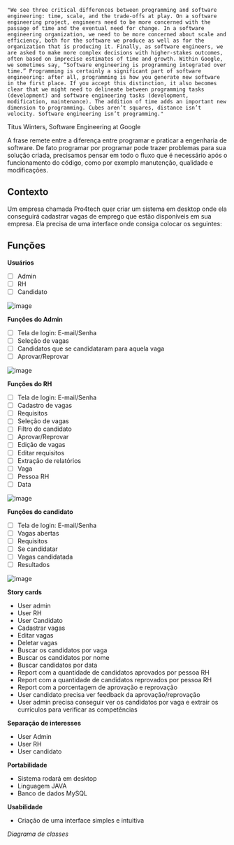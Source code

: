     "We see three critical differences between programming and software engineering: time, scale, and the trade-offs at play. On a software engineering project, engineers need to be more concerned with the passage of time and the eventual need for change. In a software engineering organization, we need to be more concerned about scale and efficiency, both for the software we produce as well as for the organization that is producing it. Finally, as software engineers, we are asked to make more complex decisions with higher-stakes outcomes, often based on imprecise estimates of time and growth. Within Google, we sometimes say, “Software engineering is programming integrated over time.” Programming is certainly a significant part of software engineering: after all, programming is how you generate new software in the first place. If you accept this distinction, it also becomes clear that we might need to delineate between programming tasks (development) and software engineering tasks (development, modification, maintenance). The addition of time adds an important new dimension to programming. Cubes aren’t squares, distance isn’t velocity. Software engineering isn’t programming."

Titus Winters, Software Engineering at Google

A frase remete entre a diferença entre programar e praticar a engenharia de software. De fato programar por programar pode trazer problemas para sua solução criada, precisamos pensar em todo o fluxo que é necessário após o funcionamento do código, como por exemplo manutenção, qualidade e modificações.


</div>

## Contexto

Um empresa chamada Pro4tech quer criar um sistema em desktop onde ela conseguirá cadastrar vagas de emprego que estão disponíveis em sua empresa. Ela precisa de uma interface onde consiga colocar os seguintes:

## Funções

**Usuários**

- [ ] Admin
- [ ] RH
- [ ] Candidato

![image](https://user-images.githubusercontent.com/102003274/186031157-203d7455-27f3-450a-b2fc-c77c370c0daf.png)


**Funções do Admin**

- [ ] Tela de login: E-mail/Senha
- [ ] Seleção de vagas
- [ ] Candidatos que se candidataram para aquela vaga
- [ ] Aprovar/Reprovar

![image](https://user-images.githubusercontent.com/102003274/186031267-bbf9b006-8489-4e44-b90f-43196b660b23.png)


**Funções do RH**

- [ ] Tela de login: E-mail/Senha
- [ ] Cadastro de vagas
- [ ] Requisitos
- [ ] Seleção de vagas
- [ ] Filtro do candidato
- [ ] Aprovar/Reprovar
- [ ] Edição de vagas
- [ ] Editar requisitos
- [ ] Extração de relatórios
- [ ] Vaga
- [ ] Pessoa RH
- [ ] Data

![image](https://user-images.githubusercontent.com/102003274/186031317-7c8686d0-ec09-4281-b3e9-d850af4114e1.png)


**Funções do candidato**
- [ ] Tela de login: E-mail/Senha
- [ ] Vagas abertas
- [ ] Requisitos
- [ ] Se candidatar
- [ ] Vagas candidatada
- [ ] Resultados

![image](https://user-images.githubusercontent.com/102003274/186031353-0dbf0afd-8a18-4a35-b730-5c1be5149b75.png)



**Story cards**
- User admin
- User RH
- User Candidato
- Cadastrar vagas
- Editar vagas
- Deletar vagas
- Buscar os candidatos por vaga
- Buscar os candidatos por nome
- Buscar candidatos por data
- Report com a quantidade de candidatos aprovados por pessoa RH
- Report com a quantidade de candidatos reprovados por pessoa RH
- Report com a porcentagem de aprovação e reprovação
- User candidato precisa ver feedback da aprovação/reprovação
- User admin precisa conseguir ver os candidatos por vaga e extrair os currículos para verificar as competências

**Separação de interesses**
- User Admin
- User RH
- User candidato

**Portabilidade**
- Sistema rodará em desktop
- Linguagem JAVA
- Banco de dados MySQL

**Usabilidade**
- Criação de uma interface simples e intuitiva


*Diagrama de classes*





